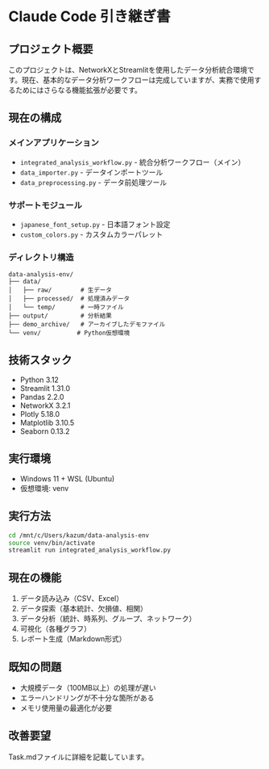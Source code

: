 # Claude Code 引き継ぎ書

## プロジェクト概要

このプロジェクトは、NetworkXとStreamlitを使用したデータ分析統合環境です。現在、基本的なデータ分析ワークフローは完成していますが、実務で使用するためにはさらなる機能拡張が必要です。

## 現在の構成

### メインアプリケーション
- `integrated_analysis_workflow.py` - 統合分析ワークフロー（メイン）
- `data_importer.py` - データインポートツール
- `data_preprocessing.py` - データ前処理ツール

### サポートモジュール
- `japanese_font_setup.py` - 日本語フォント設定
- `custom_colors.py` - カスタムカラーパレット

### ディレクトリ構造
```
data-analysis-env/
├── data/
│   ├── raw/        # 生データ
│   ├── processed/  # 処理済みデータ
│   └── temp/       # 一時ファイル
├── output/         # 分析結果
├── demo_archive/   # アーカイブしたデモファイル
└── venv/          # Python仮想環境
```

## 技術スタック
- Python 3.12
- Streamlit 1.31.0
- Pandas 2.2.0
- NetworkX 3.2.1
- Plotly 5.18.0
- Matplotlib 3.10.5
- Seaborn 0.13.2

## 実行環境
- Windows 11 + WSL (Ubuntu)
- 仮想環境: venv

## 実行方法
```bash
cd /mnt/c/Users/kazum/data-analysis-env
source venv/bin/activate
streamlit run integrated_analysis_workflow.py
```

## 現在の機能
1. データ読み込み（CSV、Excel）
2. データ探索（基本統計、欠損値、相関）
3. データ分析（統計、時系列、グループ、ネットワーク）
4. 可視化（各種グラフ）
5. レポート生成（Markdown形式）

## 既知の問題
- 大規模データ（100MB以上）の処理が遅い
- エラーハンドリングが不十分な箇所がある
- メモリ使用量の最適化が必要

## 改善要望
Task.mdファイルに詳細を記載しています。
